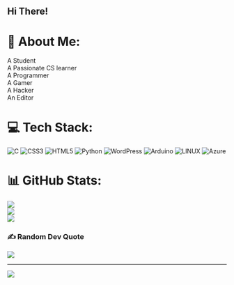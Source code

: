 ## Hi There!

# 💫 About Me:
A Student <br>A Passionate CS learner<br>A Programmer <br>A Gamer<br>A Hacker <br>An Editor <br>


# 💻 Tech Stack:
![C](https://img.shields.io/badge/c-%2300599C.svg?style=for-the-badge&logo=c&logoColor=white) ![CSS3](https://img.shields.io/badge/css3-%231572B6.svg?style=for-the-badge&logo=css3&logoColor=white) ![HTML5](https://img.shields.io/badge/html5-%23E34F26.svg?style=for-the-badge&logo=html5&logoColor=white) ![Python](https://img.shields.io/badge/python-3670A0?style=for-the-badge&logo=python&logoColor=ffdd54) ![WordPress](https://img.shields.io/badge/WordPress-%23117AC9.svg?style=for-the-badge&logo=WordPress&logoColor=white) ![Arduino](https://img.shields.io/badge/-Arduino-00979D?style=for-the-badge&logo=Arduino&logoColor=white) ![LINUX](https://img.shields.io/badge/Linux-FCC624?style=for-the-badge&logo=linux&logoColor=black) ![Azure](https://img.shields.io/badge/azure-%230072C6.svg?style=for-the-badge&logo=azure-devops&logoColor=white)
# 📊 GitHub Stats:
![](https://github-readme-stats.vercel.app/api?username=SaathvikMolakalapalli&theme=merko&hide_border=false&include_all_commits=true&count_private=false)<br/>
![](https://github-readme-streak-stats.herokuapp.com/?user=SaathvikMolakalapalli&theme=merko&hide_border=false)<br/>
![](https://github-readme-stats.vercel.app/api/top-langs/?username=SaathvikMolakalapalli&theme=merko&hide_border=false&include_all_commits=true&count_private=false&layout=compact)

### ✍️ Random Dev Quote
![](https://quotes-github-readme.vercel.app/api?type=horizontal&theme=radical)

---
[![](https://visitcount.itsvg.in/api?id=SaathvikMolakalapalli&icon=0&color=0)](https://visitcount.itsvg.in)

